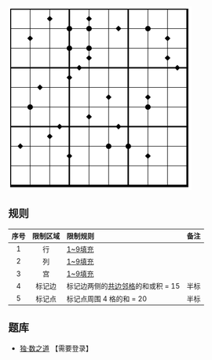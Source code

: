![](../../../../../images/sudoku/2015数独.png)

## 规则
| 序号 | 限制区域 | 限制规则 | 备注 |
| :---: | :---: | :--- | :---: |
| 1 | 行 | [1~9填充] | |
| 2 | 列 | [1~9填充] | |
| 3 | 宫 | [1~9填充] | |
| 4 | 标记边 | 标记边两侧的[共边邻格]的和或积 = 15 | 半标 |
| 5 | 标记点 | 标记点周围 4 格的和 = 20 | 半标 |

## 题库
- [独·数之道](http://www.sudokufans.org.cn/lx/game.index.php?type=ts4) 【需要登录】

[1~9填充]: ../../../../../rules.md#1~9填充
[共边邻格]: ../../../../../rules.md#共边邻格